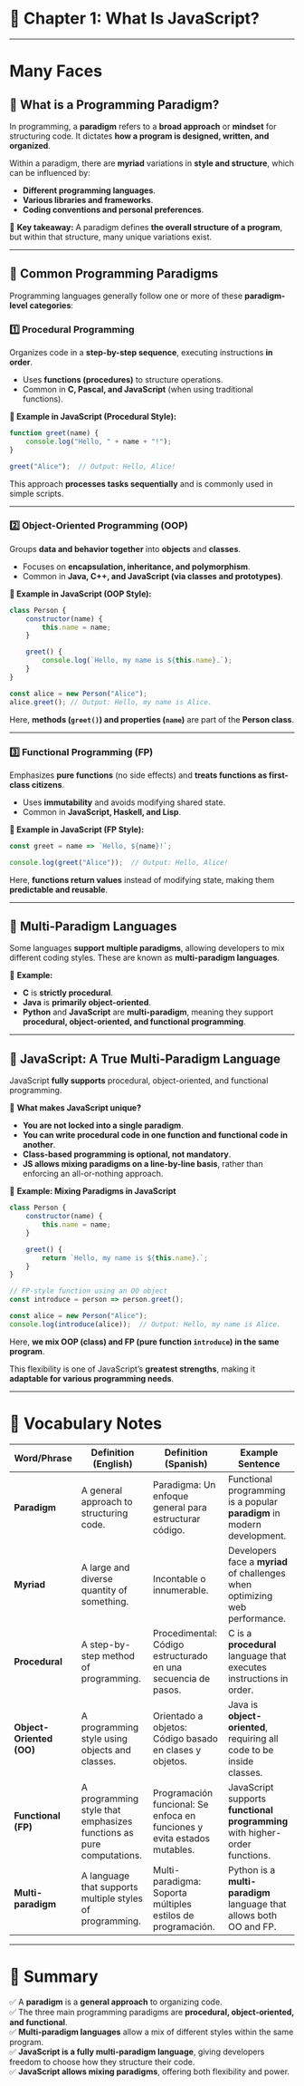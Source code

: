 
# **📌 Chapter 1: What Is JavaScript?**  

---

# **Many Faces**  

## **🔹 What is a Programming Paradigm?**  
In programming, a **paradigm** refers to a **broad approach** or **mindset** for structuring code. It dictates **how a program is designed, written, and organized**.  

Within a paradigm, there are **myriad** variations in **style and structure**, which can be influenced by:  
- **Different programming languages**.  
- **Various libraries and frameworks**.  
- **Coding conventions and personal preferences**.  

📌 **Key takeaway:** A paradigm defines **the overall structure of a program**, but within that structure, many unique variations exist.  

---

## **🔹 Common Programming Paradigms**  
Programming languages generally follow one or more of these **paradigm-level categories**:  

### **1️⃣ Procedural Programming**  
Organizes code in a **step-by-step sequence**, executing instructions **in order**.  
- Uses **functions (procedures)** to structure operations.  
- Common in **C, Pascal, and JavaScript** (when using traditional functions).  

**🔹 Example in JavaScript (Procedural Style):**  
```js
function greet(name) {
    console.log("Hello, " + name + "!");
}

greet("Alice");  // Output: Hello, Alice!
```
This approach **processes tasks sequentially** and is commonly used in simple scripts.  

---

### **2️⃣ Object-Oriented Programming (OOP)**  
Groups **data and behavior together** into **objects** and **classes**.  
- Focuses on **encapsulation, inheritance, and polymorphism**.  
- Common in **Java, C++, and JavaScript (via classes and prototypes)**.  

**🔹 Example in JavaScript (OOP Style):**  
```js
class Person {
    constructor(name) {
        this.name = name;
    }

    greet() {
        console.log(`Hello, my name is ${this.name}.`);
    }
}

const alice = new Person("Alice");
alice.greet(); // Output: Hello, my name is Alice.
```
Here, **methods (`greet()`) and properties (`name`)** are part of the **Person class**.  

---

### **3️⃣ Functional Programming (FP)**  
Emphasizes **pure functions** (no side effects) and **treats functions as first-class citizens**.  
- Uses **immutability** and avoids modifying shared state.  
- Common in **JavaScript, Haskell, and Lisp**.  

**🔹 Example in JavaScript (FP Style):**  
```js
const greet = name => `Hello, ${name}!`;

console.log(greet("Alice"));  // Output: Hello, Alice!
```
Here, **functions return values** instead of modifying state, making them **predictable and reusable**.  

---

## **🔹 Multi-Paradigm Languages**  
Some languages **support multiple paradigms**, allowing developers to mix different coding styles. These are known as **multi-paradigm languages**.  

📌 **Example:**  
- **C** is **strictly procedural**.  
- **Java** is **primarily object-oriented**.  
- **Python** and **JavaScript** are **multi-paradigm**, meaning they support **procedural, object-oriented, and functional programming**.  

---

## **🔹 JavaScript: A True Multi-Paradigm Language**  
JavaScript **fully supports** procedural, object-oriented, and functional programming.  

🔹 **What makes JavaScript unique?**  
- **You are not locked into a single paradigm**.  
- **You can write procedural code in one function and functional code in another**.  
- **Class-based programming is optional, not mandatory**.  
- **JS allows mixing paradigms on a line-by-line basis**, rather than enforcing an all-or-nothing approach.  

📌 **Example: Mixing Paradigms in JavaScript**  
```js
class Person {
    constructor(name) {
        this.name = name;
    }

    greet() {
        return `Hello, my name is ${this.name}.`;
    }
}

// FP-style function using an OO object
const introduce = person => person.greet();

const alice = new Person("Alice");
console.log(introduce(alice));  // Output: Hello, my name is Alice.
```
Here, **we mix OOP (class) and FP (pure function `introduce`) in the same program**.  

This flexibility is one of JavaScript’s **greatest strengths**, making it **adaptable for various programming needs**.  

---

# **📖 Vocabulary Notes**  

| **Word/Phrase** | **Definition (English)** | **Definition (Spanish)** | **Example Sentence** |
|-----------------|------------------------|-------------------------|----------------------|
| **Paradigm** | A general approach to structuring code. | Paradigma: Un enfoque general para estructurar código. | Functional programming is a popular **paradigm** in modern development. |
| **Myriad** | A large and diverse quantity of something. | Incontable o innumerable. | Developers face a **myriad** of challenges when optimizing web performance. |
| **Procedural** | A step-by-step method of programming. | Procedimental: Código estructurado en una secuencia de pasos. | C is a **procedural** language that executes instructions in order. |
| **Object-Oriented (OO)** | A programming style using objects and classes. | Orientado a objetos: Código basado en clases y objetos. | Java is **object-oriented**, requiring all code to be inside classes. |
| **Functional (FP)** | A programming style that emphasizes functions as pure computations. | Programación funcional: Se enfoca en funciones y evita estados mutables. | JavaScript supports **functional programming** with higher-order functions. |
| **Multi-paradigm** | A language that supports multiple styles of programming. | Multi-paradigma: Soporta múltiples estilos de programación. | Python is a **multi-paradigm** language that allows both OO and FP. |

---

# **📌 Summary**  
✅ A **paradigm** is a **general approach** to organizing code.  
✅ The three main programming paradigms are **procedural, object-oriented, and functional**.  
✅ **Multi-paradigm languages** allow a mix of different styles within the same program.  
✅ **JavaScript is a fully multi-paradigm language**, giving developers freedom to choose how they structure their code.  
✅ **JavaScript allows mixing paradigms**, offering both flexibility and power.  

